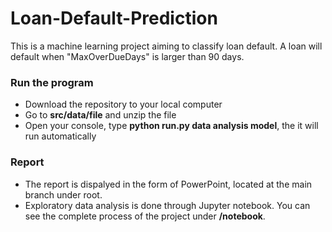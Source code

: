 # Loan-Default-Prediction
 
 This is a machine learning project aiming to classify loan default. A loan will default when "MaxOverDueDays" is larger than 90 days. 
 
 
### Run the program
- Download the repository to your local computer
- Go to **src/data/file** and unzip the file
- Open your console, type **python run.py data analysis model**, the it will run automatically

### Report
- The report is dispalyed in the form of PowerPoint, located at the main branch under root. 
- Exploratory data analysis is done through Jupyter notebook. You can see the complete process of the project under **/notebook**. 



